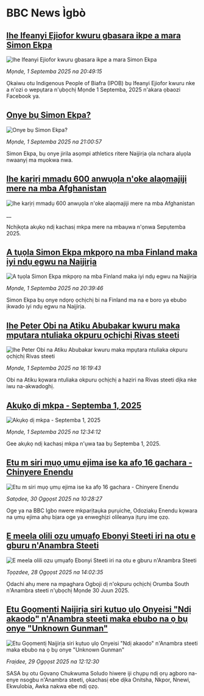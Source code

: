 # BBC News Ìgbò## [Ihe Ifeanyi Ejiofor kwuru gbasara ikpe a mara Simon Ekpa](https://www.bbc.com/igbo/articles/cvgvgep7905o?at_medium=RSS&at_campaign=rss?at_campaign=githubrss)![Ihe Ifeanyi Ejiofor kwuru gbasara ikpe a mara Simon Ekpa](https://ichef.bbci.co.uk/ace/ws/240/cpsprodpb/8685/live/9f1d30f0-8771-11f0-b391-6936825093bd.jpg)_Mọnde, 1 Septemba 2025 na 20:49:15_Ọkaiwu otu Indigenous People of Biafra (IPOB) bụ Ifeanyi Ejiofor kwuru nke a n'ozi o wepụtara n'ụbọchị Mọnde 1 Septemba, 2025 n'akara ọbaozi Facebook ya.## [Onye bụ Simon Ekpa?](https://www.bbc.com/igbo/articles/cvg3g4mg43ko?at_medium=RSS&at_campaign=rss?at_campaign=githubrss)![Onye bụ Simon Ekpa?](https://ichef.bbci.co.uk/ace/ws/240/cpsprodpb/1655/live/430d08e0-8770-11f0-a4c8-d381adcec3ce.jpg)_Mọnde, 1 Septemba 2025 na 21:00:57_Simon Ekpa, bụ onye jirila asọmpi athletics ritere Naịjirịa ọla nchara alụọla nwaanyị ma mụokwa nwa.## [Ihe karịrị mmadụ 600 anwụọla n'oke alaọmajiji mere na mba Afghanistan](https://www.bbc.co.uk/igbo/live/cgr9ekd99rxt?at_medium=RSS&at_campaign=rss?at_campaign=githubrss)![Ihe karịrị mmadụ 600 anwụọla n'oke alaọmajiji mere na mba Afghanistan](https://ichef.bbci.co.uk/ace/standard/240/cpsprodpb/5f19/live/fd89a380-86f9-11f0-84c8-99de564f0440.jpg)__Nchịkọta akụkọ ndị kachasị mkpa mere na mbaụwa n'ọnwa Sepụtemba 2025.## [A tụọla Simon Ekpa mkpọrọ na mba Finland maka iyi ndụ egwu na Naịjirịa](https://www.bbc.com/igbo/articles/c9qy8r49vnxo?at_medium=RSS&at_campaign=rss?at_campaign=githubrss)![A tụọla Simon Ekpa mkpọrọ na mba Finland maka iyi ndụ egwu na Naịjirịa](https://ichef.bbci.co.uk/ace/ws/240/cpsprodpb/6871/live/cda85400-8711-11f0-84c8-99de564f0440.jpg)_Mọnde, 1 Septemba 2025 na 20:39:46_Simon Ekpa bụ onye ndọrọ ọchịchị bi na Finland ma na e boro ya ebubo ịkwado iyi ndụ egwu na Naịjirịa.## [Ihe Peter Obi na Atiku Abubakar kwuru maka mpụtara ntuliaka okpuru ọchịchị Rivas steeti](https://www.bbc.com/igbo/articles/cpwygevvl72o?at_medium=RSS&at_campaign=rss?at_campaign=githubrss)![Ihe Peter Obi na Atiku Abubakar kwuru maka mpụtara ntuliaka okpuru ọchịchị Rivas steeti](https://ichef.bbci.co.uk/ace/ws/240/cpsprodpb/b614/live/81a07940-874b-11f0-9a58-57fdbdb13ad4.jpg)_Mọnde, 1 Septemba 2025 na 16:19:43_Obi na Atiku kọwara ntuliaka okpuru ọchịchị a haziri na Rivas steeti dịka nke iwu na-akwadoghị.## [Akụkọ dị mkpa - Septemba 1, 2025](https://www.bbc.com/igbo/articles/c5yk0k4y23qo?at_medium=RSS&at_campaign=rss?at_campaign=githubrss)![Akụkọ dị mkpa - Septemba 1, 2025](https://ichef.bbci.co.uk/ace/ws/240/cpsprodpb/f1a0/live/52df1610-60be-11f0-a40e-a1af2950b220.jpg)_Mọnde, 1 Septemba 2025 na 12:34:12_Gee akụkọ ndị kachasị mkpa n'ụwa taa bụ Septemba 1, 2025.## [Etu m siri mụọ ụmụ ejima ise ka afọ 16 gachara - Chinyere Enendu](https://www.bbc.com/igbo/articles/cx29qr2xpzjo?at_medium=RSS&at_campaign=rss?at_campaign=githubrss)![Etu m siri mụọ ụmụ ejima ise ka afọ 16 gachara - Chinyere Enendu](https://ichef.bbci.co.uk/ace/ws/240/cpsprodpb/8f93/live/e3babda0-858b-11f0-b391-6936825093bd.png)_Satọdee, 30 Ọgọọst 2025 na 10:28:27_Oge ya na BBC Igbo nwere mkparịtaụka pụrụiche, Odoziakụ Enendu kọwara na ụmụ ejima ahụ bịara oge ya enweghịzi olileanya ịtụrụ ime ọzọ.## [E meela olili ozu ụmụafọ Ebonyi Steeti iri na otu e gburu n'Anambra Steeti](https://www.bbc.com/igbo/articles/cdr3kggpyrvo?at_medium=RSS&at_campaign=rss?at_campaign=githubrss)![E meela olili ozu ụmụafọ Ebonyi Steeti iri na otu e gburu n'Anambra Steeti](https://ichef.bbci.co.uk/ace/ws/240/cpsprodpb/e144/live/4ee39c70-8413-11f0-af1d-c9d4b62237d4.jpg)_Tọọzdee, 28 Ọgọọst 2025 na 14:02:35_Ọdachi ahụ mere na mpaghara Ogboji dị n'okpuru ọchịchị Orumba South n'Anambra steeti n'ụbọchị Mọnde 30 Juun 2025.## [Etu Gọọmentị Naịjirịa siri kụtuo ụlọ Onyeisi "Ndị akaodo" n'Anambra steeti maka ebubo na ọ bụ onye "Unknown Gunman"](https://www.bbc.com/igbo/articles/c74dpxvn2yro?at_medium=RSS&at_campaign=rss?at_campaign=githubrss)![Etu Gọọmentị Naịjirịa siri kụtuo ụlọ Onyeisi "Ndị akaodo" n'Anambra steeti maka ebubo na ọ bụ onye "Unknown Gunman"](https://ichef.bbci.co.uk/ace/ws/240/cpsprodpb/0809/live/3fa092b0-84cf-11f0-b391-6936825093bd.jpg)_Fraịdee, 29 Ọgọọst 2025 na 12:12:30_SASA bụ otu Gọvanọ Chukwuma Soludo hiwere iji chụpụ ndị ọrụ agboro na-enye nsogbu n'Anambra steeti, ọkachasị ebe dịka Onitsha, Nkpor, Nnewi, Ekwulobia, Awka nakwa ebe ndị ọzọ.